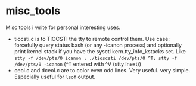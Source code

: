 # misc_tools
Misc tools i write for personal interesting uses.

- tiocsti.c is to TIOCSTI the tty to remote control them. Use case: forcefully query status bash (or any -icanon process) and optionally print kernel stack if you have the sysctl kern.tty_info_kstacks set. Like `stty -f /dev/pts/0 icanon ; ./tioscsti /dev/pts/0 ^T; stty -f /dev/pts/0 -icanon` (^T entered with ^V (stty lnext))
- ceol.c and dceol.c are to color even odd lines. Very useful. very simple. Especially useful for `lsof` output.
